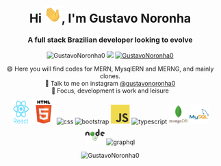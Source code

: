 <h1 align="center">Hi <img src="https://raw.githubusercontent.com/ABSphreak/ABSphreak/master/gifs/Hi.gif" width="40px" />, I'm Gustavo Noronha</h1>
<h3 align="center">A full stack Brazilian developer looking to evolve</h3>
<p align="center"> <img src="https://komarev.com/ghpvc/?username=GustavoNoronha0" alt="GustavoNoronha0" /> 
<a href="mailto:gustavonoronha0@hotmail.com?"><img src="https://img.shields.io/badge/EMAIL-%23DD0031.svg?&logo=gmail&logoColor=white&logoBackground=blue"/></a>
<a href="https://www.instagram.com/gustavonoronha0/"><img src="https://img.shields.io/badge/-gustavonoronha0-purple?style=flat-square&logo=instagram&logoColor=white&link=https://instagram.com/gustavonoronha0/" alt="GustavoNoronha0" /></a>
</p>
<p align="center">
   😄 Here you will find codes for MERN, MysqlERN and MERNG, and mainly clones. <br>
   💬 Talk to me on instagram <a href="https://www.instagram.com/gustavonoronha0/">@gustavonoronha0</a> <br>
   🎯 Focus, development is work and leisure

</p>




<p align="center"><img src="https://raw.githubusercontent.com/devicons/devicon/master/icons/react/react-original-wordmark.svg" alt="react" width="45" height="55"/>
<img src="https://raw.githubusercontent.com/devicons/devicon/master/icons/html5/html5-original-wordmark.svg" alt="html5" width="53" height="55"/> 
<img src="https://user-images.githubusercontent.com/77861206/107677123-aed4f780-6c78-11eb-8699-630cc3b6f2ed.png" alt="css" width="40" height="53"/> 
<img src="https://user-images.githubusercontent.com/77861206/107676904-6a495c00-6c78-11eb-9caa-08ee2ad24f36.png" alt="bootstrap" width="45" height="45"/>
<img src="https://raw.githubusercontent.com/devicons/devicon/master/icons/javascript/javascript-original.svg" alt="javascript" width="45" height="45"/>
<img src="https://user-images.githubusercontent.com/77861206/107991759-07c4c880-6fb6-11eb-8b7b-059813c71370.png" alt="typescript" width="45" height="45"/>
<img src="https://raw.githubusercontent.com/devicons/devicon/master/icons/mongodb/mongodb-original-wordmark.svg" alt="mongodb" width="45" height="45"/> 
<img src="https://raw.githubusercontent.com/devicons/devicon/master/icons/mysql/mysql-original-wordmark.svg" alt="mysql" width="45" height="45"/>
<img src="https://raw.githubusercontent.com/devicons/devicon/master/icons/nodejs/nodejs-original-wordmark.svg" alt="nodejs" width="45" height="45"/>   
<img src="https://user-images.githubusercontent.com/77861206/107991615-c59b8700-6fb5-11eb-95d6-2cb1325bf164.png" alt="graphql" width="45" height="45"/> 
</p><p align="center">
<img src="https://github-readme-stats-five-lyart.vercel.app/api?username=GustavoNoronha0&show_icons=true" alt="GustavoNoronha0" /> </p>









